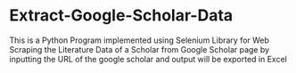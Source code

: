 # Extract-Google-Scholar-Data
This is a Python Program implemented using Selenium Library for Web Scraping the Literature Data of a Scholar from Google Scholar page by inputting the URL of the google scholar and output will be exported in Excel
